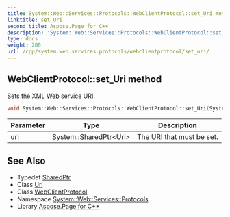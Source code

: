 ```yaml
---
title: System::Web::Services::Protocols::WebClientProtocol::set_Uri method
linktitle: set_Uri
second_title: Aspose.Page for C++
description: 'System::Web::Services::Protocols::WebClientProtocol::set_Uri method. Sets the XML Web service URI in C++.'
type: docs
weight: 200
url: /cpp/system.web.services.protocols/webclientprotocol/set_uri/
---
```

## WebClientProtocol::set_Uri method


Sets the XML [Web](../../../system.web/) service URI.

```cpp
void System::Web::Services::Protocols::WebClientProtocol::set_Uri(System::SharedPtr<Uri> uri)
```


| Parameter | Type | Description |
| --- | --- | --- |
| uri | System::SharedPtr\<Uri\> | The URI that must be set. |

## See Also

* Typedef [SharedPtr](../../../system/sharedptr/)
* Class [Uri](../../../system/uri/)
* Class [WebClientProtocol](../)
* Namespace [System::Web::Services::Protocols](../../)
* Library [Aspose.Page for C++](../../../)
